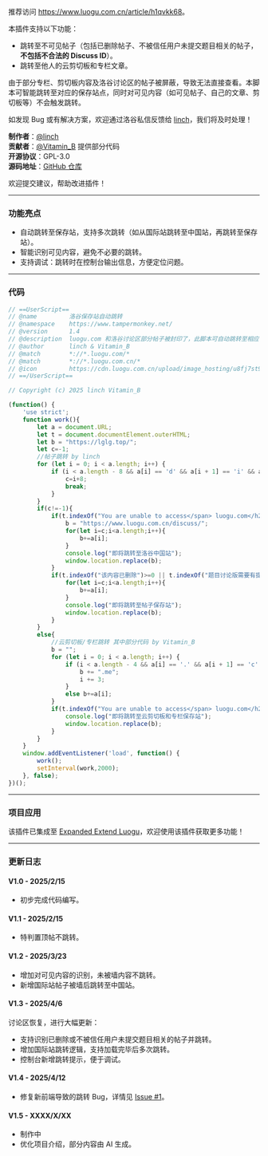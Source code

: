 推荐访问 <https://www.luogu.com.cn/article/h1qvkk68>。

本插件支持以下功能：
- 跳转至不可见帖子（包括已删除帖子、不被信任用户未提交题目相关的帖子，**不包括不合法的 Discuss ID**）。
- 跳转至他人的云剪切板和专栏文章。

由于部分专栏、剪切板内容及洛谷讨论区的帖子被屏蔽，导致无法直接查看。本脚本可智能跳转至对应的保存站点，同时对可见内容（如可见帖子、自己的文章、剪切板等）不会触发跳转。

如发现 Bug 或有解决方案，欢迎通过洛谷私信反馈给 [linch](https://www.luogu.com.cn/user/737242)，我们将及时处理！

**制作者**：[@linch](https://www.luogu.com.cn/user/737242)  
**贡献者**：[@Vitamin_B](https://www.luogu.com.cn/user/743373) 提供部分代码  
**开源协议**：GPL-3.0  
**源码地址**：[GitHub 仓库](https://github.com/oierlinch/Luogu-Jump-Plugin)

欢迎提交建议，帮助改进插件！

---

### 功能亮点

- 自动跳转至保存站，支持多次跳转（如从国际站跳转至中国站，再跳转至保存站）。
- 智能识别可见内容，避免不必要的跳转。
- 支持调试：跳转时在控制台输出信息，方便定位问题。

---

### 代码
```javascript
// ==UserScript==
// @name         洛谷保存站自动跳转
// @namespace    https://www.tampermonkey.net/
// @version      1.4
// @description  luogu.com 和洛谷讨论区部分帖子被封印了，此脚本可自动跳转至相应保存站，产品链接 https://www.luogu.com.cn/article/h1qvkk68。由于洛谷专栏公开可见需要审核，无法访问时请使用备用链接 https://www.cnblogs.com/oierlinch/p/18717023/luogu-jump-plugin 或 https://www.luogu.me/article/h1qvkk68。
// @author       linch & Vitamin_B
// @match        *://*.luogu.com/*
// @match        *://*.luogu.com.cn/*
// @icon         https://cdn.luogu.com.cn/upload/image_hosting/u8fj7st9.png
// ==/UserScript==

// Copyright (c) 2025 linch Vitamin_B

(function() {
    'use strict';
    function work(){
        let a = document.URL;
        let t = document.documentElement.outerHTML;
        let b = "https://lglg.top/";
        let c=-1;
        //帖子跳转 by linch
        for (let i = 0; i < a.length; i++) {
            if (i < a.length - 8 && a[i] == 'd' && a[i + 1] == 'i' && a[i + 2] == 's' && a[i + 3] == 'c' && a[i + 4] == 'u' && a[i + 5] == 's' && a[i + 6] == 's' && a[i+7]!='?') {
                c=i+8;
                break;
            }
        }
        if(c!=-1){
            if(t.indexOf("You are unable to access</span> luogu.com</h2>")>=0){
                b = "https://www.luogu.com.cn/discuss/";
                for(let i=c;i<a.length;i++){
                    b+=a[i];
                }
                console.log("即将跳转至洛谷中国站");
                window.location.replace(b);
            }
            if(t.indexOf("该内容已删除")>=0 || t.indexOf("题目讨论版需要有提交才能查看")>=0){
                for(let i=c;i<a.length;i++){
                    b+=a[i];
                }
                console.log("即将跳转至帖子保存站");
                window.location.replace(b);
            }
        }
        else{
            //云剪切板/专栏跳转 其中部分代码 by Vitamin_B
            b = "";
            for (let i = 0; i < a.length; i++) {
                if (i < a.length - 4 && a[i] == '.' && a[i + 1] == 'c' && a[i + 2] == 'o' && a[i + 3] == 'm') {
                    b += ".me";
                    i += 3;
                }
                else b+=a[i];
            }
            if(t.indexOf("You are unable to access</span> luogu.com</h2>")>=0 && (a.indexOf("article")>=0 || a.indexOf("paste")>=0)){
                console.log("即将跳转至云剪切板和专栏保存站");
                window.location.replace(b);
            }
        }
    }
    window.addEventListener('load', function() {
        work();
        setInterval(work,2000);
    }, false);
})();
```

---

### 项目应用

该插件已集成至 [Expanded Extend Luogu](https://github.com/Chingxu-Ying/Expanded-Extend-Luogu)，欢迎使用该插件获取更多功能！

---

### 更新日志

#### V1.0 - 2025/2/15
- 初步完成代码编写。

#### V1.1 - 2025/2/15
- 特判置顶帖不跳转。

#### V1.2 - 2025/3/23
- 增加对可见内容的识别，未被墙内容不跳转。
- 新增国际站帖子被墙后跳转至中国站。

#### V1.3 - 2025/4/6
讨论区恢复，进行大幅更新：
- 支持识别已删除或不被信任用户未提交题目相关的帖子并跳转。
- 增加国际站跳转逻辑，支持加载完毕后多次跳转。
- 控制台新增跳转提示，便于调试。

#### V1.4 - 2025/4/12
- 修复新前端导致的跳转 Bug，详情见 [Issue #1](https://github.com/oierlinch/Luogu-Jump-Plugin/issues/1)。

#### V1.5 - XXXX/X/XX
- 制作中
- 优化项目介绍，部分内容由 AI 生成。
